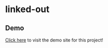 # linked-out

## Demo 
<a href="https://raw.githack.com/riley-ad-clark/linked-out/main/home.html">Click here</a> to visit the demo site for this project!
